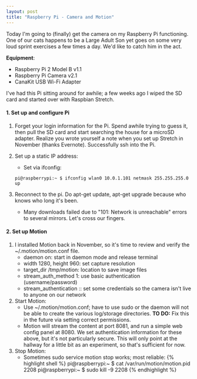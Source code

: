 ```yaml
---
layout: post
title: "Raspberry Pi - Camera and Motion"
---
```


<!---
Markdown cheatsheet: https://github.com/adam-p/markdown-here/wiki/Markdown-Cheatsheet
--->

<!---
deploy jekyll preview: jekyll serve --detach --port $PORT --host $IP
--->

<!--- Post text follows --->

Today I'm going to (finally) get the camera on my Raspberry Pi functioning. One of our cats happens to be a Large Adult Son yet goes on some very loud sprint exercises a few times a day. We'd like to catch him in the act.

**Equipment**:
* Raspberry Pi 2 Model B v1.1
* Raspberry Pi Camera v2.1
* CanaKit USB Wi-Fi Adapter

I've had this Pi sitting around for awhile; a few weeks ago I wiped the SD card and started over with Raspbian Stretch.

#### 1. Set up and configure Pi

1. Forget your login information for the Pi. Spend awhile trying to guess it, then pull the SD card and start searching the house for a microSD adapter. Realize you wrote yourself a note when you set up Stretch in November (thanks Evernote). Successfully ssh into the Pi.
2. Set up a static IP address:
    * Set via ifconfig: 
    
    `pi@raspberrypi:~ $ ifconfig wlan0 10.0.1.101 netmask 255.255.255.0 up`

3. Reconnect to the pi. Do apt-get update, apt-get upgrade because who knows who long it's been.
    * Many downloads failed due to "101: Network is unreachable" errors to several mirrors. Let's cross our fingers.

#### 2. Set up Motion

1. I installed Motion back in November, so it's time to review and verify the ~/.motion/motion.conf file.
    * daemon on: start in daemon mode and release terminal
    * width 1280, height 960: set capture resolution
    * target_dir /tmp/motion: location to save image files
    * stream_auth_method 1: use basic authentication (username/password)
    * stream_authentication <username>:<password>: set some credentials so the camera isn't live to anyone on our network
2. Start Motion:
    * Use ~/.motion/motion.conf; have to use sudo or the daemon will not be able to create the various log/storage directories. **TO DO:** Fix this in the future via setting correct permissions.
    * Motion will stream the content at port 8081, and run a simple web config panel at 8080. We set authentication information for these above, but it's not particularly secure. This will only point at the hallway for a little bit as an experiment, so that's sufficient for now.
3. Stop Motion:
    * Sometimes sudo service motion stop works; most reliable:
{% highlight shell %}
pi@raspberrypi:~ $ cat /var/run/motion/motion.pid 
2208
pi@raspberrypi:~ $ sudo kill -9 2208
{% endhighlight %}
